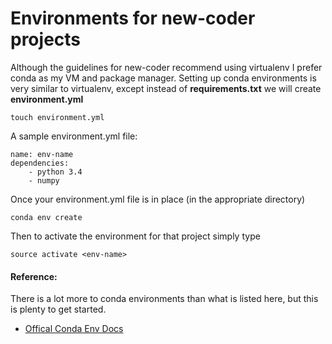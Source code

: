 # Environments for new-coder projects
Although the guidelines for new-coder recommend using virtualenv I prefer conda as my VM and package manager. Setting up conda environments is very similar to virtualenv, except instead of **requirements.txt** we will create **environment.yml**

    touch environment.yml

A sample environment.yml file:

    name: env-name
    dependencies:
        - python 3.4
        - numpy

Once your environment.yml file is in place (in the appropriate directory)

    conda env create

Then to activate the environment for that project simply type

    source activate <env-name>

#### Reference:
There is a lot more to conda environments than what is listed here, but this is plenty to get started.
- [Offical Conda Env Docs](http://conda.pydata.org/docs/using/envs.html)
